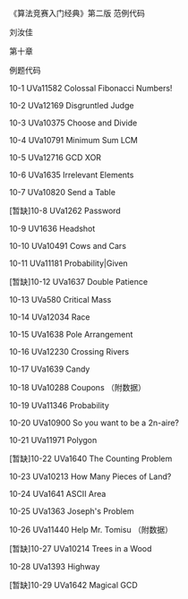 ﻿《算法竞赛入门经典》第二版 范例代码

刘汝佳

第十章

例题代码

10-1 UVa11582 Colossal Fibonacci Numbers!

10-2 UVa12169 Disgruntled Judge

10-3 UVa10375 Choose and Divide

10-4 UVa10791 Minimum Sum LCM

10-5 UVa12716 GCD XOR

10-6 UVa1635 Irrelevant Elements

10-7 UVa10820 Send a Table

[暂缺]10-8 UVa1262 Password

10-9 UV1636 Headshot

10-10 UVa10491 Cows and Cars

10-11 UVa11181 Probability|Given

[暂缺]10-12 UVa1637 Double Patience

10-13 UVa580 Critical Mass

10-14 UVa12034 Race

10-15 UVa1638 Pole Arrangement

10-16 UVa12230 Crossing Rivers

10-17 UVa1639 Candy

10-18 UVa10288 Coupons （附数据）

10-19 UVa11346 Probability

10-20 UVa10900 So you want to be a 2n-aire?

10-21 UVa11971 Polygon

[暂缺]10-22 UVa1640 The Counting Problem

10-23 UVa10213 How Many Pieces of Land?

10-24 UVa1641 ASCII Area

10-25 UVa1363 Joseph's Problem

10-26 UVa11440 Help Mr. Tomisu （附数据）

[暂缺]10-27 UVa10214 Trees in a Wood

10-28 UVa1393 Highway

[暂缺]10-29 UVa1642 Magical GCD
